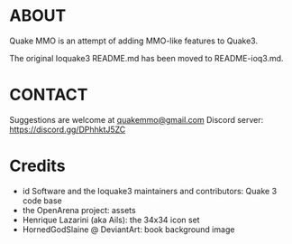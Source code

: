 ABOUT
=====

Quake MMO is an attempt of adding MMO-like features to Quake3.

The original Ioquake3 README.md has been moved to README-ioq3.md.



CONTACT
=======
Suggestions are welcome at quakemmo@gmail.com
Discord server: https://discord.gg/DPhhktJ5ZC




Credits
=======

- id Software and the Ioquake3 maintainers and contributors: Quake 3 code base
- the OpenArena project: assets
- Henrique Lazarini (aka Ails): the 34x34 icon set
- HornedGodSlaine @ DeviantArt: book background image
